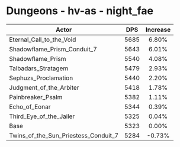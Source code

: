 # Dungeons - hv-as - night_fae
| Actor | DPS | Increase |
|---|:---:|:---:|
|Eternal_Call_to_the_Void|5685|6.80%|
|Shadowflame_Prism_Conduit_7|5643|6.01%|
|Shadowflame_Prism|5540|4.08%|
|Talbadars_Stratagem|5479|2.93%|
|Sephuzs_Proclamation|5440|2.20%|
|Judgment_of_the_Arbiter|5418|1.78%|
|Painbreaker_Psalm|5382|1.11%|
|Echo_of_Eonar|5344|0.39%|
|Third_Eye_of_the_Jailer|5325|0.04%|
|Base|5323|0.00%|
|Twins_of_the_Sun_Priestess_Conduit_7|5284|-0.73%|
